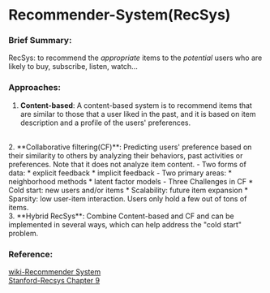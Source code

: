 # Recommender-System(RecSys)
### Brief Summary:
RecSys: to recommend the *appropriate* items to the *potential* users who are likely to buy, subscribe, listen, watch...<br/>

### Approaches: 
1. **Content-based**: A content-based system is to recommend items that are similar to those that a user liked in the past, and it is based on item description and a profile of the users' preferences.
<br/>
2. **Collaborative filtering(CF)**: Predicting users' preference based on their similarity to others by analyzing their behaviors, past activities or preferences. Note that it does not analyze item content.
- Two forms of data:
    * explicit feedback
    * implicit feedback
- Two primary areas:
    * neighborhood methods
    * latent factor models
- Three Challenges in CF
    * Cold start: new users and/or items
    * Scalability: future item expansion
    * Sparsity: low user-item interaction. Users only hold a few out of tons of items.
<br/>
3. **Hybrid RecSys**: Combine Content-based and CF and can be implemented in several ways, which can help address the "cold start" problem.
    

### Reference:<br/>
[wiki-Recommender System](https://en.wikipedia.org/wiki/Recommender_system)<br/>
[Stanford-Recsys Chapter 9](http://infolab.stanford.edu/~ullman/mmds/ch9.pdf)


